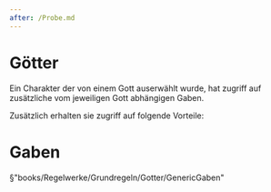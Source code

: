 ```yaml
---
after: /Probe.md
---
```


# Götter

Ein Charakter der von einem Gott auserwählt wurde, hat zugriff auf zusätzliche
vom jeweiligen Gott abhängigen Gaben.

Zusätzlich erhalten sie zugriff auf folgende Vorteile:

# Gaben
§"books/Regelwerke/Grundregeln/Gotter/GenericGaben"
 
